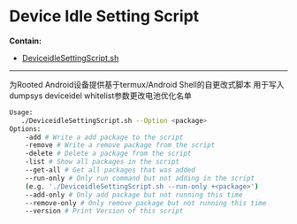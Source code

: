 # Device Idle Setting Script

**Contain:**

- [DeviceidleSettingScript.sh](./DeviceidleSettingScript.sh)

***
为Rooted Android设备提供基于termux/Android Shell的自更改式脚本  用于写入dumpsys deviceidel whitelist参数更改电池优化名单

```bash
Usage:
   ./DeviceidleSettingScript.sh --Option <package>
Options:
    -add # Write a add package to the script
    -remove # Write a remove package from the script
    -delete # Delete a package from the script
    -list # Show all packages in the script
    --get-all # Get all packages that was added
    --run-only # Only run command but not adding in the script
    (e.g. './DeviceidleSettingScript.sh --run-only +<package>')
    --add-only # Only add package but not running this time
    --remove-only # Only remove package but not running this time
    --version # Print Version of this script
```
